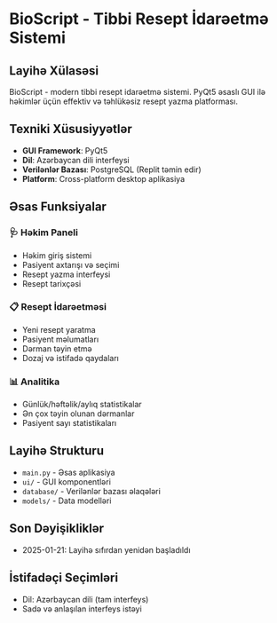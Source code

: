 # BioScript - Tibbi Resept İdarəetmə Sistemi

## Layihə Xülasəsi
BioScript - modern tibbi resept idarəetmə sistemi. PyQt5 əsaslı GUI ilə həkimlər üçün effektiv və təhlükəsiz resept yazma platforması.

## Texniki Xüsusiyyətlər
- **GUI Framework**: PyQt5
- **Dil**: Azərbaycan dili interfeysi
- **Verilənlər Bazası**: PostgreSQL (Replit təmin edir)
- **Platform**: Cross-platform desktop aplikasiya

## Əsas Funksiyalar

### 🩺 Həkim Paneli
- Həkim giriş sistemi
- Pasiyent axtarışı və seçimi
- Resept yazma interfeysi
- Resept tarixçəsi

### 📋 Resept İdarəetməsi
- Yeni resept yaratma
- Pasiyent məlumatları
- Dərman təyin etmə
- Dozaj və istifadə qaydaları

### 📊 Analitika
- Günlük/həftəlik/aylıq statistikalar
- Ən çox təyin olunan dərmanlar
- Pasiyent sayı statistikaları

## Layihə Strukturu
- `main.py` - Əsas aplikasiya
- `ui/` - GUI komponentləri
- `database/` - Verilənlər bazası əlaqələri
- `models/` - Data modelləri

## Son Dəyişikliklər
- 2025-01-21: Layihə sıfırdan yenidən başladıldı

## İstifadəçi Seçimləri
- Dil: Azərbaycan dili (tam interfeys)
- Sadə və anlaşılan interfeys istəyi
